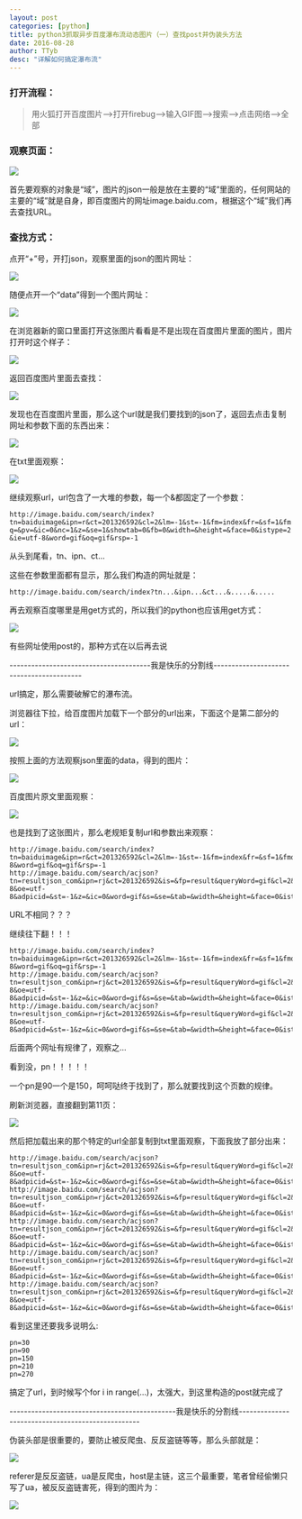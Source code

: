 ```yaml
---
layout: post
categories: [python]
title: python3抓取异步百度瀑布流动态图片（一）查找post并伪装头方法
date: 2016-08-28
author: TTyb
desc: "详解如何搞定瀑布流"
---
```


### 打开流程：

> 用火狐打开百度图片-->打开firebug-->输入GIF图-->搜索-->点击网络-->全部

### 观察页面：

![](http://images2015.cnblogs.com/blog/996148/201608/996148-20160828133137348-1063839688.png)

首先要观察的对象是“域”，图片的json一般是放在主要的“域”里面的，任何网站的主要的“域”就是自身，即百度图片的网址image.baidu.com，根据这个“域”我们再去查找URL。

### 查找方式：

点开“+”号，开打json，观察里面的json的图片网址：

![](http://images2015.cnblogs.com/blog/996148/201608/996148-20160828133629103-1773609002.png)

随便点开一个“data”得到一个图片网址：

![](http://images2015.cnblogs.com/blog/996148/201608/996148-20160828133723716-243836684.png)

在浏览器新的窗口里面打开这张图片看看是不是出现在百度图片里面的图片，图片打开时这个样子：

![](http://images2015.cnblogs.com/blog/996148/201608/996148-20160828133837503-1507196412.png)

返回百度图片里面去查找：

![](http://images2015.cnblogs.com/blog/996148/201608/996148-20160828133937913-1877616097.png)

发现也在百度图片里面，那么这个url就是我们要找到的json了，返回去点击复制网址和参数下面的东西出来：

![](http://images2015.cnblogs.com/blog/996148/201608/996148-20160828134416370-945334025.png)

在txt里面观察：

![](http://images2015.cnblogs.com/blog/996148/201608/996148-20160828134639865-1832769055.png)

继续观察url，url包含了一大堆的参数，每一个&都固定了一个参数：

`http://image.baidu.com/search/index?tn=baiduimage&ipn=r&ct=201326592&cl=2&lm=-1&st=-1&fm=index&fr=&sf=1&fmq=&pv=&ic=0&nc=1&z=&se=1&showtab=0&fb=0&width=&height=&face=0&istype=2&ie=utf-8&word=gif&oq=gif&rsp=-1`

从头到尾看，tn、ipn、ct...

这些在参数里面都有显示，那么我们构造的网址就是：

`http://image.baidu.com/search/index?tn...&ipn...&ct...&.....&.....`

再去观察百度哪里是用get方式的，所以我们的python也应该用get方式：

![](http://images2015.cnblogs.com/blog/996148/201608/996148-20160828135040194-1334134279.png)

有些网址使用post的，那种方式在以后再去说

---------------------------------------我是快乐的分割线-----------------------------------------

url搞定，那么需要破解它的瀑布流。

浏览器往下拉，给百度图片加载下一个部分的url出来，下面这个是第二部分的url：

![](http://images2015.cnblogs.com/blog/996148/201608/996148-20160828135246250-2021878949.png)

按照上面的方法观察json里面的data，得到的图片：

![](http://images2015.cnblogs.com/blog/996148/201608/996148-20160828135414506-1552402189.png)

百度图片原文里面观察：

![](http://images2015.cnblogs.com/blog/996148/201608/996148-20160828135515526-2041240265.png)

也是找到了这张图片，那么老规矩复制url和参数出来观察：

```
http://image.baidu.com/search/index?tn=baiduimage&ipn=r&ct=201326592&cl=2&lm=-1&st=-1&fm=index&fr=&sf=1&fmq=&pv=&ic=0&nc=1&z=&se=1&showtab=0&fb=0&width=&height=&face=0&istype=2&ie=utf-8&word=gif&oq=gif&rsp=-1
http://image.baidu.com/search/acjson?tn=resultjson_com&ipn=rj&ct=201326592&is=&fp=result&queryWord=gif&cl=2&lm=-1&ie=utf-8&oe=utf-8&adpicid=&st=-1&z=&ic=0&word=gif&s=&se=&tab=&width=&height=&face=0&istype=2&qc=&nc=1&fr=&pn=90&rn=30&gsm=5a&1472362006630=1472361986418
```

URL不相同？？？

继续往下翻！！！

```
http://image.baidu.com/search/index?tn=baiduimage&ipn=r&ct=201326592&cl=2&lm=-1&st=-1&fm=index&fr=&sf=1&fmq=&pv=&ic=0&nc=1&z=&se=1&showtab=0&fb=0&width=&height=&face=0&istype=2&ie=utf-8&word=gif&oq=gif&rsp=-1
http://image.baidu.com/search/acjson?tn=resultjson_com&ipn=rj&ct=201326592&is=&fp=result&queryWord=gif&cl=2&lm=-1&ie=utf-8&oe=utf-8&adpicid=&st=-1&z=&ic=0&word=gif&s=&se=&tab=&width=&height=&face=0&istype=2&qc=&nc=1&fr=&pn=90&rn=30&gsm=5a&1472362006630=1472361986418
http://image.baidu.com/search/acjson?tn=resultjson_com&ipn=rj&ct=201326592&is=&fp=result&queryWord=gif&cl=2&lm=-1&ie=utf-8&oe=utf-8&adpicid=&st=-1&z=&ic=0&word=gif&s=&se=&tab=&width=&height=&face=0&istype=2&qc=&nc=1&fr=&pn=150&rn=30&gsm=96&1472363883056=
```

后面两个网址有规律了，观察之...

看到没，pn！！！！！

一个pn是90一个是150，呵呵哒终于找到了，那么就要找到这个页数的规律。

刷新浏览器，直接翻到第11页：

![](http://images2015.cnblogs.com/blog/996148/201608/996148-20160828140232588-1882515943.png)

然后把加载出来的那个特定的url全部复制到txt里面观察，下面我放了部分出来：

```
http://image.baidu.com/search/acjson?tn=resultjson_com&ipn=rj&ct=201326592&is=&fp=result&queryWord=gif&cl=2&lm=-1&ie=utf-8&oe=utf-8&adpicid=&st=-1&z=&ic=0&word=gif&s=&se=&tab=&width=&height=&face=0&istype=2&qc=&nc=1&fr=&pn=30&rn=30&gsm=1e&1472364207674=
http://image.baidu.com/search/acjson?tn=resultjson_com&ipn=rj&ct=201326592&is=&fp=result&queryWord=gif&cl=2&lm=-1&ie=utf-8&oe=utf-8&adpicid=&st=-1&z=&ic=0&word=gif&s=&se=&tab=&width=&height=&face=0&istype=2&qc=&nc=1&fr=&pn=90&rn=30&gsm=5a&1472364212829=
http://image.baidu.com/search/acjson?tn=resultjson_com&ipn=rj&ct=201326592&is=&fp=result&queryWord=gif&cl=2&lm=-1&ie=utf-8&oe=utf-8&adpicid=&st=-1&z=&ic=0&word=gif&s=&se=&tab=&width=&height=&face=0&istype=2&qc=&nc=1&fr=&pn=150&rn=30&gsm=96&1472364217002=
http://image.baidu.com/search/acjson?tn=resultjson_com&ipn=rj&ct=201326592&is=&fp=result&queryWord=gif&cl=2&lm=-1&ie=utf-8&oe=utf-8&adpicid=&st=-1&z=&ic=0&word=gif&s=&se=&tab=&width=&height=&face=0&istype=2&qc=&nc=1&fr=&pn=210&rn=30&gsm=d2&1472364220585=
http://image.baidu.com/search/acjson?tn=resultjson_com&ipn=rj&ct=201326592&is=&fp=result&queryWord=gif&cl=2&lm=-1&ie=utf-8&oe=utf-8&adpicid=&st=-1&z=&ic=0&word=gif&s=&se=&tab=&width=&height=&face=0&istype=2&qc=&nc=1&fr=&pn=270&rn=30&gsm=10e&1472364223842=
```

看到这里还要我多说明么:

```
pn=30
pn=90
pn=150
pn=210
pn=270
```

搞定了url，到时候写个for i in range(...)，太强大，到这里构造的post就完成了

----------------------------------------------我是快乐的分割线--------------------------------------------------

伪装头部是很重要的，要防止被反爬虫、反反盗链等等，那么头部就是：

![](http://images2015.cnblogs.com/blog/996148/201608/996148-20160828141224161-1346248421.png)

referer是反反盗链，ua是反爬虫，host是主链，这三个最重要，笔者曾经偷懒只写了ua，被反反盗链害死，得到的图片为：

![](http://images2015.cnblogs.com/blog/996148/201608/996148-20160828141619303-1293285666.png)